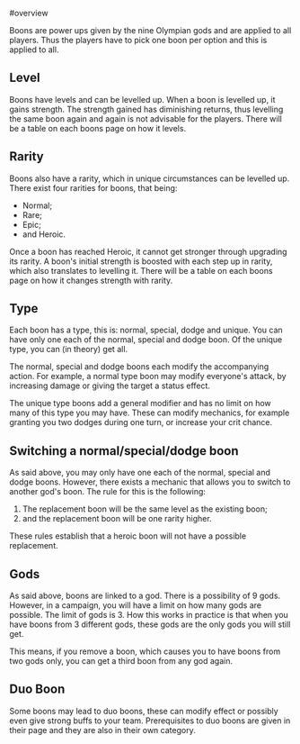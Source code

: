 #overview 

Boons are power ups given by the nine Olympian gods and are applied to all players. Thus the players have to pick one boon per option and this is applied to all.

## Level

Boons have levels and can be levelled up. When a boon is levelled up, it gains strength. The strength gained has diminishing returns, thus levelling the same boon again and again is not advisable for the players. There will be a table on each boons page on how it levels.

## Rarity

Boons also have a rarity, which in unique circumstances can be levelled up. There exist four rarities for boons, that being:
* Normal;
* Rare;
* Epic;
* and Heroic.

Once a boon has reached Heroic, it cannot get stronger through upgrading its rarity. A boon's initial strength is boosted with each step up in rarity, which also translates to levelling it. There will be a table on each boons page on how it changes strength with rarity.
## Type

Each boon has a type, this is: normal, special, dodge and unique. You can have only one each of the normal, special and dodge boon. Of the unique type, you can (in theory) get all.

The normal, special and dodge boons each modify the accompanying action. For example, a normal type boon may modify everyone's attack, by increasing damage or giving the target a status effect.

The unique type boons add a general modifier and has no limit on how many of this type you may have. These can modify mechanics, for example granting you two dodges during one turn, or increase your crit chance.

## Switching a normal/special/dodge boon

As said above, you may only have one each of the normal, special and dodge boons. However, there exists a mechanic that allows you to switch to another god's boon. The rule for this is the following:
1. The replacement boon will be the same level as the existing boon;
2. and the replacement boon will be one rarity higher.

These rules establish that a heroic boon will not have a possible replacement.

## Gods

As said above, boons are linked to a god. There is a possibility of 9 gods. However, in a campaign, you will have a limit on how many gods are possible. The limit of gods is 3. How this works in practice is that when you have boons from 3 different gods, these gods are the only gods you will still get. 

This means, if you remove a boon, which causes you to have boons from two gods only, you can get a third boon from any god again.

## Duo Boon

Some boons may lead to duo boons, these can modify effect or possibly even give strong buffs to your team. Prerequisites to duo boons are given in their page and they are also in their own category.